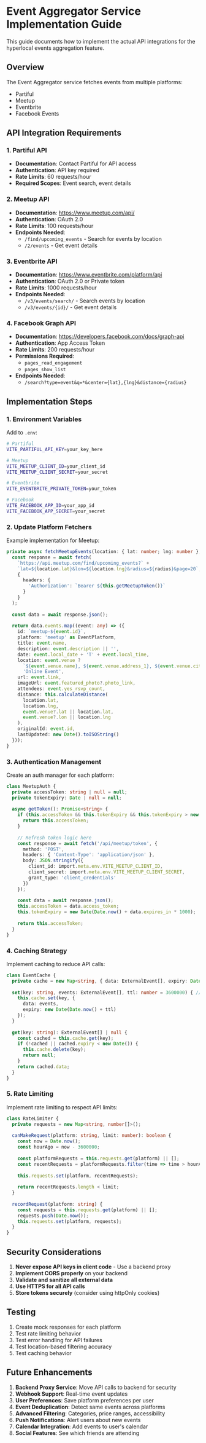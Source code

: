 # Event Aggregator Service Implementation Guide

This guide documents how to implement the actual API integrations for the hyperlocal events aggregation feature.

## Overview

The Event Aggregator service fetches events from multiple platforms:
- Partiful
- Meetup
- Eventbrite
- Facebook Events

## API Integration Requirements

### 1. Partiful API
- **Documentation**: Contact Partiful for API access
- **Authentication**: API key required
- **Rate Limits**: 60 requests/hour
- **Required Scopes**: Event search, event details

### 2. Meetup API
- **Documentation**: https://www.meetup.com/api/
- **Authentication**: OAuth 2.0
- **Rate Limits**: 100 requests/hour
- **Endpoints Needed**:
  - `/find/upcoming_events` - Search for events by location
  - `/2/events` - Get event details

### 3. Eventbrite API
- **Documentation**: https://www.eventbrite.com/platform/api
- **Authentication**: OAuth 2.0 or Private token
- **Rate Limits**: 1000 requests/hour
- **Endpoints Needed**:
  - `/v3/events/search/` - Search events by location
  - `/v3/events/{id}/` - Get event details

### 4. Facebook Graph API
- **Documentation**: https://developers.facebook.com/docs/graph-api
- **Authentication**: App Access Token
- **Rate Limits**: 200 requests/hour
- **Permissions Required**:
  - `pages_read_engagement`
  - `pages_show_list`
- **Endpoints Needed**:
  - `/search?type=event&q=*&center={lat},{lng}&distance={radius}`

## Implementation Steps

### 1. Environment Variables
Add to `.env`:
```bash
# Partiful
VITE_PARTIFUL_API_KEY=your_key_here

# Meetup
VITE_MEETUP_CLIENT_ID=your_client_id
VITE_MEETUP_CLIENT_SECRET=your_secret

# Eventbrite
VITE_EVENTBRITE_PRIVATE_TOKEN=your_token

# Facebook
VITE_FACEBOOK_APP_ID=your_app_id
VITE_FACEBOOK_APP_SECRET=your_secret
```

### 2. Update Platform Fetchers

Example implementation for Meetup:

```typescript
private async fetchMeetupEvents(location: { lat: number; lng: number }, radius: number): Promise<ExternalEvent[]> {
  const response = await fetch(
    `https://api.meetup.com/find/upcoming_events?` +
    `lat=${location.lat}&lon=${location.lng}&radius=${radius}&page=20`,
    {
      headers: {
        'Authorization': `Bearer ${this.getMeetupToken()}`
      }
    }
  );
  
  const data = await response.json();
  
  return data.events.map((event: any) => ({
    id: `meetup-${event.id}`,
    platform: 'meetup' as EventPlatform,
    title: event.name,
    description: event.description || '',
    date: event.local_date + 'T' + event.local_time,
    location: event.venue ? 
      `${event.venue.name}, ${event.venue.address_1}, ${event.venue.city}` : 
      'Online Event',
    url: event.link,
    imageUrl: event.featured_photo?.photo_link,
    attendees: event.yes_rsvp_count,
    distance: this.calculateDistance(
      location.lat, 
      location.lng, 
      event.venue?.lat || location.lat, 
      event.venue?.lon || location.lng
    ),
    originalId: event.id,
    lastUpdated: new Date().toISOString()
  }));
}
```

### 3. Authentication Management

Create an auth manager for each platform:

```typescript
class MeetupAuth {
  private accessToken: string | null = null;
  private tokenExpiry: Date | null = null;
  
  async getToken(): Promise<string> {
    if (this.accessToken && this.tokenExpiry && this.tokenExpiry > new Date()) {
      return this.accessToken;
    }
    
    // Refresh token logic here
    const response = await fetch('/api/meetup/token', {
      method: 'POST',
      headers: { 'Content-Type': 'application/json' },
      body: JSON.stringify({
        client_id: import.meta.env.VITE_MEETUP_CLIENT_ID,
        client_secret: import.meta.env.VITE_MEETUP_CLIENT_SECRET,
        grant_type: 'client_credentials'
      })
    });
    
    const data = await response.json();
    this.accessToken = data.access_token;
    this.tokenExpiry = new Date(Date.now() + data.expires_in * 1000);
    
    return this.accessToken;
  }
}
```

### 4. Caching Strategy

Implement caching to reduce API calls:

```typescript
class EventCache {
  private cache = new Map<string, { data: ExternalEvent[], expiry: Date }>();
  
  set(key: string, events: ExternalEvent[], ttl: number = 3600000) { // 1 hour default
    this.cache.set(key, {
      data: events,
      expiry: new Date(Date.now() + ttl)
    });
  }
  
  get(key: string): ExternalEvent[] | null {
    const cached = this.cache.get(key);
    if (!cached || cached.expiry < new Date()) {
      this.cache.delete(key);
      return null;
    }
    return cached.data;
  }
}
```

### 5. Rate Limiting

Implement rate limiting to respect API limits:

```typescript
class RateLimiter {
  private requests = new Map<string, number[]>();
  
  canMakeRequest(platform: string, limit: number): boolean {
    const now = Date.now();
    const hourAgo = now - 3600000;
    
    const platformRequests = this.requests.get(platform) || [];
    const recentRequests = platformRequests.filter(time => time > hourAgo);
    
    this.requests.set(platform, recentRequests);
    
    return recentRequests.length < limit;
  }
  
  recordRequest(platform: string) {
    const requests = this.requests.get(platform) || [];
    requests.push(Date.now());
    this.requests.set(platform, requests);
  }
}
```

## Security Considerations

1. **Never expose API keys in client code** - Use a backend proxy
2. **Implement CORS properly** on your backend
3. **Validate and sanitize all external data**
4. **Use HTTPS for all API calls**
5. **Store tokens securely** (consider using httpOnly cookies)

## Testing

1. Create mock responses for each platform
2. Test rate limiting behavior
3. Test error handling for API failures
4. Test location-based filtering accuracy
5. Test caching behavior

## Future Enhancements

1. **Backend Proxy Service**: Move API calls to backend for security
2. **Webhook Support**: Real-time event updates
3. **User Preferences**: Save platform preferences per user
4. **Event Deduplication**: Detect same events across platforms
5. **Advanced Filtering**: Categories, price ranges, accessibility
6. **Push Notifications**: Alert users about new events
7. **Calendar Integration**: Add events to user's calendar
8. **Social Features**: See which friends are attending